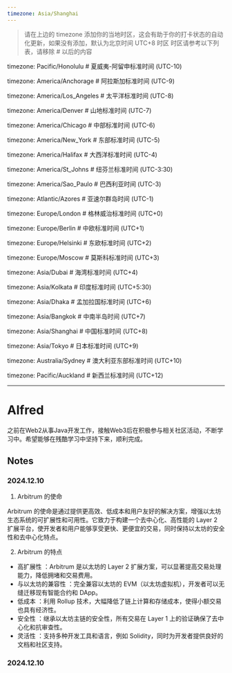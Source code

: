 ```yaml
---
timezone: Asia/Shanghai
---
```


> 请在上边的 timezone 添加你的当地时区，这会有助于你的打卡状态的自动化更新，如果没有添加，默认为北京时间 UTC+8 时区
> 时区请参考以下列表，请移除 # 以后的内容

timezone: Pacific/Honolulu # 夏威夷-阿留申标准时间 (UTC-10)

timezone: America/Anchorage # 阿拉斯加标准时间 (UTC-9)

timezone: America/Los_Angeles # 太平洋标准时间 (UTC-8)

timezone: America/Denver # 山地标准时间 (UTC-7)

timezone: America/Chicago # 中部标准时间 (UTC-6)

timezone: America/New_York # 东部标准时间 (UTC-5)

timezone: America/Halifax # 大西洋标准时间 (UTC-4)

timezone: America/St_Johns # 纽芬兰标准时间 (UTC-3:30)

timezone: America/Sao_Paulo # 巴西利亚时间 (UTC-3)

timezone: Atlantic/Azores # 亚速尔群岛时间 (UTC-1)

timezone: Europe/London # 格林威治标准时间 (UTC+0)

timezone: Europe/Berlin # 中欧标准时间 (UTC+1)

timezone: Europe/Helsinki # 东欧标准时间 (UTC+2)

timezone: Europe/Moscow # 莫斯科标准时间 (UTC+3)

timezone: Asia/Dubai # 海湾标准时间 (UTC+4)

timezone: Asia/Kolkata # 印度标准时间 (UTC+5:30)

timezone: Asia/Dhaka # 孟加拉国标准时间 (UTC+6)

timezone: Asia/Bangkok # 中南半岛时间 (UTC+7)

timezone: Asia/Shanghai # 中国标准时间 (UTC+8)

timezone: Asia/Tokyo # 日本标准时间 (UTC+9)

timezone: Australia/Sydney # 澳大利亚东部标准时间 (UTC+10)

timezone: Pacific/Auckland # 新西兰标准时间 (UTC+12)

---

# Alfred

之前在Web2从事Java开发工作，接触Web3后在积极参与相关社区活动，不断学习中。希望能够在残酷学习中坚持下来，顺利完成。

## Notes

<!-- Content_START -->

### 2024.12.10

1. Arbitrum 的使命

Arbitrum 的使命是通过提供更高效、低成本和用户友好的解决方案，增强以太坊生态系统的可扩展性和可用性。它致力于构建一个去中心化、高性能的 Layer 2 扩展平台，使开发者和用户能够享受更快、更便宜的交易，同时保持以太坊的安全性和去中心化特点。

2. Arbitrum 的特点

- 高扩展性
：Arbitrum 是以太坊的 Layer 2 扩展方案，可以显著提高交易处理能力，降低拥堵和交易费用。
- 与以太坊的兼容性
：完全兼容以太坊的 EVM（以太坊虚拟机），开发者可以无缝迁移现有智能合约和 DApp。
- 低成本
：利用 Rollup 技术，大幅降低了链上计算和存储成本，使得小额交易也具有经济性。
- 安全性
：继承以太坊主链的安全性，所有交易在 Layer 1 上的验证确保了去中心化和抗审查性。
- 灵活性
：支持多种开发工具和语言，例如 Solidity，同时为开发者提供良好的文档和社区支持。

### 2024.12.10

<!-- Content_END -->
